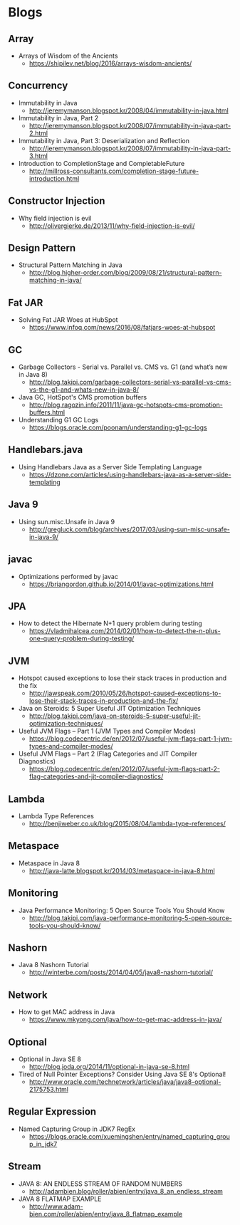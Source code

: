 # Blogs
## Array
* Arrays of Wisdom of the Ancients
  * https://shipilev.net/blog/2016/arrays-wisdom-ancients/

## Concurrency
* Immutability in Java
  * http://jeremymanson.blogspot.kr/2008/04/immutability-in-java.html
* Immutability in Java, Part 2
  * http://jeremymanson.blogspot.kr/2008/07/immutability-in-java-part-2.html
* Immutability in Java, Part 3: Deserialization and Reflection
  * http://jeremymanson.blogspot.kr/2008/07/immutability-in-java-part-3.html
* Introduction to CompletionStage and CompletableFuture
  * http://millross-consultants.com/completion-stage-future-introduction.html

## Constructor Injection
* Why field injection is evil
  * http://olivergierke.de/2013/11/why-field-injection-is-evil/

## Design Pattern
* Structural Pattern Matching in Java
  * http://blog.higher-order.com/blog/2009/08/21/structural-pattern-matching-in-java/

## Fat JAR
* Solving Fat JAR Woes at HubSpot
  * https://www.infoq.com/news/2016/08/fatjars-woes-at-hubspot

## GC
* Garbage Collectors - Serial vs. Parallel vs. CMS vs. G1 (and what’s new in Java 8)
  * http://blog.takipi.com/garbage-collectors-serial-vs-parallel-vs-cms-vs-the-g1-and-whats-new-in-java-8/
* Java GC, HotSpot's CMS promotion buffers
  * http://blog.ragozin.info/2011/11/java-gc-hotspots-cms-promotion-buffers.html
* Understanding G1 GC Logs
  * https://blogs.oracle.com/poonam/understanding-g1-gc-logs

## Handlebars.java
* Using Handlebars Java as a Server Side Templating Language
  * https://dzone.com/articles/using-handlebars-java-as-a-server-side-templating

## Java 9
* Using sun.misc.Unsafe in Java 9
  * http://gregluck.com/blog/archives/2017/03/using-sun-misc-unsafe-in-java-9/

## javac
* Optimizations performed by javac
  * https://briangordon.github.io/2014/01/javac-optimizations.html

## JPA
* How to detect the Hibernate N+1 query problem during testing
  * https://vladmihalcea.com/2014/02/01/how-to-detect-the-n-plus-one-query-problem-during-testing/

## JVM
* Hotspot caused exceptions to lose their stack traces in production and the fix
  * http://jawspeak.com/2010/05/26/hotspot-caused-exceptions-to-lose-their-stack-traces-in-production-and-the-fix/
* Java on Steroids: 5 Super Useful JIT Optimization Techniques
  * http://blog.takipi.com/java-on-steroids-5-super-useful-jit-optimization-techniques/
* Useful JVM Flags – Part 1 (JVM Types and Compiler Modes)
  * https://blog.codecentric.de/en/2012/07/useful-jvm-flags-part-1-jvm-types-and-compiler-modes/
* Useful JVM Flags – Part 2 (Flag Categories and JIT Compiler Diagnostics)
  * https://blog.codecentric.de/en/2012/07/useful-jvm-flags-part-2-flag-categories-and-jit-compiler-diagnostics/

## Lambda
* Lambda Type References
  * http://benjiweber.co.uk/blog/2015/08/04/lambda-type-references/

## Metaspace
* Metaspace in Java 8
  * http://java-latte.blogspot.kr/2014/03/metaspace-in-java-8.html

## Monitoring
* Java Performance Monitoring: 5 Open Source Tools You Should Know
  * http://blog.takipi.com/java-performance-monitoring-5-open-source-tools-you-should-know/

## Nashorn
* Java 8 Nashorn Tutorial
  * http://winterbe.com/posts/2014/04/05/java8-nashorn-tutorial/

## Network
* How to get MAC address in Java
  * https://www.mkyong.com/java/how-to-get-mac-address-in-java/

## Optional
* Optional in Java SE 8
  * http://blog.joda.org/2014/11/optional-in-java-se-8.html
* Tired of Null Pointer Exceptions? Consider Using Java SE 8's Optional!
  * http://www.oracle.com/technetwork/articles/java/java8-optional-2175753.html

## Regular Expression
* Named Capturing Group in JDK7 RegEx
  * https://blogs.oracle.com/xuemingshen/entry/named_capturing_group_in_jdk7

## Stream
* JAVA 8: AN ENDLESS STREAM OF RANDOM NUMBERS
  * http://adambien.blog/roller/abien/entry/java_8_an_endless_stream
* JAVA 8 FLATMAP EXAMPLE
  * http://www.adam-bien.com/roller/abien/entry/java_8_flatmap_example
